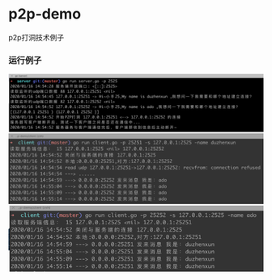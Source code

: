 # p2p-demo
p2p打洞技术例子
### 运行例子
![title](https://raw.githubusercontent.com/xs25cn/images/master/note/2020/01/16/1579157797191-1579157797198.png)
![title](https://raw.githubusercontent.com/xs25cn/images/master/note/2020/01/16/1579157815898-1579157815909.png)
![title](https://raw.githubusercontent.com/xs25cn/images/master/note/2020/01/16/1579157831335-1579157831337.png)
